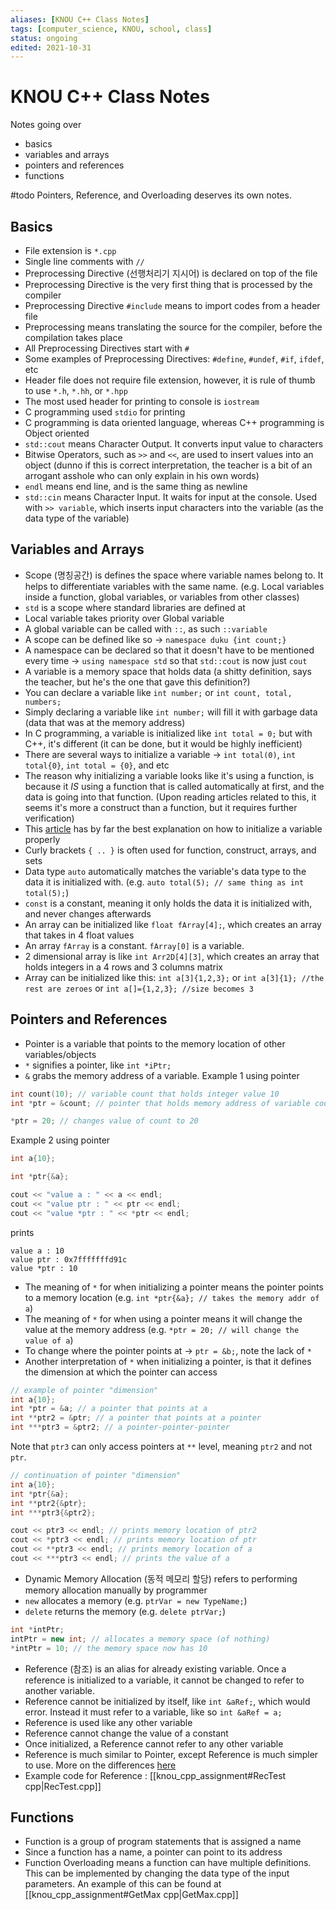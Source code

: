 ```yaml
---
aliases: [KNOU C++ Class Notes]
tags: [computer_science, KNOU, school, class]
status: ongoing
edited: 2021-10-31
---
```


# KNOU C++ Class Notes
Notes going over
- basics
- variables and arrays
- pointers and references
- functions

#todo Pointers, Reference, and Overloading deserves its own notes.

## Basics
- File extension is `*.cpp`
- Single line comments with `//`
- Preprocessing Directive (선행처리기 지시어) is declared on top of the file
- Preprocessing Directive is the very first thing that is processed by the compiler
- Preprocessing Directive `#include` means to import codes from a header file
- Preprocessing means translating the source for the compiler, before the compilation takes place
- All Preprocessing Directives start with `#`
- Some examples of Preprocessing Directives: `#define`, `#undef`, `#if`, `ifdef`, etc
- Header file does not require file extension, however, it is rule of thumb to use `*.h`, `*.hh`, or `*.hpp`
- The most used header for printing to console is `iostream`
- C programming used `stdio` for printing
- C programming is data oriented language, whereas C++ programming is Object oriented
- `std::cout` means Character Output. It converts input value to characters
- Bitwise Operators, such as `>>` and `<<`, are used to insert values into an object (dunno if this is correct interpretation, the teacher is a bit of an arrogant asshole who can only explain in his own words)
- `endl` means end line, and is the same thing as newline
- `std::cin` means Character Input. It waits for input at the console. Used with `>> variable`, which inserts input characters into the variable (as the data type of the variable)

## Variables and Arrays
- Scope (명칭공간) is defines the space where variable names belong to. It helps to differentiate variables with the same name. (e.g. Local variables inside a function, global variables, or variables from other classes)
- `std` is a scope where standard libraries are defined at
- Local variable takes priority over Global variable
- A global variable can be called with `::`, as such `::variable`
- A scope can be defined like so -> `namespace duku {int count;}`
- A namespace can be declared so that it doesn't have to be mentioned every time -> `using namespace std` so that `std::cout` is now just `cout`
- A variable is a memory space that holds data (a shitty definition, says the teacher, but he's the one that gave this definition?)
- You can declare a variable like `int number;` or `int count, total, numbers;`
- Simply declaring a variable like `int number;` will fill it with garbage data (data that was at the memory address)
- In C programming, a variable is initialized like `int total = 0;` but with C++, it's different (it can be done, but it would be highly inefficient)
- There are several ways to initialize a variable -> `int total(0)`, `int total{0}`, `int total = {0}`, and etc
- The reason why initializing a variable looks like it's using a function, is because it _IS_ using a function that is called automatically at first, and the data is going into that function. (Upon reading articles related to this, it seems it's more a construct than a function, but it requires further verification)
- This [article](https://herbsutter.com/2013/05/09/gotw-1-solution/) has by far the best explanation on how to initialize a variable properly
- Curly brackets `{ .. }` is often used for function, construct, arrays, and sets
- Data type `auto` automatically matches the variable's data type to the data it is initialized with. (e.g. `auto total(5); // same thing as int total(5);`)
- `const` is a constant, meaning it only holds the data it is initialized with, and never changes afterwards
- An array can be initialized like `float fArray[4];`, which creates an array that takes in 4 float values
- An array `fArray` is a constant. `fArray[0]` is a variable.
- 2 dimensional array is like `int Arr2D[4][3]`, which creates an array that holds integers in a 4 rows and 3 columns matrix
- Array can be initialized like this: `int a[3]{1,2,3};` or `int a[3]{1}; //the rest are zeroes` or `int a[]={1,2,3}; //size becomes 3`

## Pointers and References
- Pointer is a variable that points to the memory location of other variables/objects
- `*` signifies a pointer, like `int *iPtr;`
- `&` grabs the memory address of a variable.
Example 1 using pointer
```c++
int count(10); // variable count that holds integer value 10
int *ptr = &count; // pointer that holds memory address of variable count

*ptr = 20; // changes value of count to 20
```
Example 2 using pointer
```c++
int a{10};

int *ptr{&a};

cout << "value a : " << a << endl;
cout << "value ptr : " << ptr << endl;
cout << "value *ptr : " << *ptr << endl;
```
prints
```
value a : 10
value ptr : 0x7fffffffd91c
value *ptr : 10
```
- The meaning of `*` for when initializing a pointer means the pointer points to a memory location (e.g. `int *ptr{&a}; // takes the memory addr of a`)
- The meaning of `*` for when using a pointer means it will change the value at the memory address (e.g. `*ptr = 20; // will change the value of a`)
- To change where the pointer points at -> `ptr = &b;`, note the lack of `*`
- Another interpretation of `*` when initializing a pointer, is that it defines the dimension at which the pointer can access
```c++
// example of pointer "dimension"
int a{10};
int *ptr = &a; // a pointer that points at a
int **ptr2 = &ptr; // a pointer that points at a pointer
int ***ptr3 = &ptr2; // a pointer-pointer-pointer
```
Note that `ptr3` can only access pointers at `**` level, meaning `ptr2` and not `ptr`.
```c++
// continuation of pointer "dimension"
int a{10};
int *ptr{&a};
int **ptr2{&ptr};
int ***ptr3{&ptr2};

cout << ptr3 << endl; // prints memory location of ptr2
cout << *ptr3 << endl; // prints memory location of ptr
cout << **ptr3 << endl; // prints memory location of a
cout << ***ptr3 << endl; // prints the value of a
```
- Dynamic Memory Allocation (동적 메모리 할당) refers to performing memory allocation manually by programmer
- `new` allocates a memory (e.g. `ptrVar = new TypeName;`)
- `delete` returns the memory (e.g. `delete ptrVar;`)
```c++
int *intPtr;
intPtr = new int; // allocates a memory space (of nothing)
*intPtr = 10; // the memory space now has 10
```
- Reference (참조) is an alias for already existing variable. Once a reference is initialized to a variable, it cannot be changed to refer to another variable.
- Reference cannot be initialized by itself, like `int &aRef;`, which would error. Instead it must refer to a variable, like so `int &aRef = a;`
- Reference is used like any other variable
- Reference cannot change the value of a constant
- Once initialized, a Reference cannot refer to any other variable
- Reference is much similar to Pointer, except Reference is much simpler to use. More on the differences [here](https://www.geeksforgeeks.org/pointers-vs-references-cpp/)
- Example code for Reference : [[knou_cpp_assignment#RecTest cpp|RecTest.cpp]]

## Functions
- Function is a group of program statements that is assigned a name
- Since a function has a name, a pointer can point to its address
- Function Overloading means a function can have multiple definitions. This can be implemented by changing the data type of the input parameters. An example of this can be found at [[knou_cpp_assignment#GetMax cpp|GetMax.cpp]]